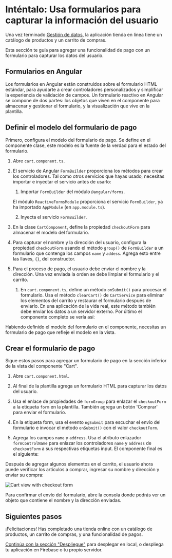 # Inténtalo: Usa formularios para capturar la información del usuario

Una vez terminado [Gestión de datos](start/start-data "Try it: Managing Data"), la aplicación tienda en línea tiene un catálogo de productos y un carrito de compras.

Esta sección te guía para agregar una funcionalidad de pago con un formulario para capturar los datos del usuario.

## Formularios en Angular

Los formularios en Angular están construidos sobre el formulario HTML estándar, para ayudarte a crear controladores personalizados y simplificar la experiencia de validación de campos. Un formulario reactivo en Angular se compone de dos partes: los objetos que viven en el componente para almacenar y gestionar el formulario, y la visualización que vive en la plantilla.

## Definir el modelo del formulario de pago

Primero, configura el modelo del formulario de pago. Se define en el componente clase, este modelo es la fuente de la verdad para el estado del formulario.

1. Abre `cart.component.ts`.

2. El servicio de Angular `FormBuilder` proporciona los métodos para crear los controladores. Tal como otros servicios que hayas usado, necesitas importar e inyectar el servicio antes de usarlo:

   1. Importar `FormBuilder` del módulo `@angular/forms`.

     <code-example header="src/app/cart/cart.component.ts" path="getting-started/src/app/cart/cart.component.ts" region="imports">
     </code-example>

   El módulo `ReactiveFormsModule` proporciona el servicio `FormBuilder`, ya ha importado `AppModule` (en `app.module.ts`).

   2. Inyecta el servicio `FormBuilder`.

     <code-example header="src/app/cart/cart.component.ts" path="getting-started/src/app/cart/cart.component.ts" region="inject-form-builder">
     </code-example>

3. En la clase `CartComponent`, define la propiedad `checkoutForm` para almacenar el modelo del formulario.

<code-example header="src/app/cart/cart.component.ts" path="getting-started/src/app/cart/cart.component.ts" region="checkout-form">
</code-example>

4. Para capturar el nombre y la dirección del usuario, configura la propiedad `checkoutForm` usando el método `group()` de `FormBuilder` a un formulario que contenga los campos `name` y `addess`. Agrega esto entre las llaves, `{}`, del constructor.

   <code-example header="src/app/cart/cart.component.ts" path="getting-started/src/app/cart/cart.component.ts" region="checkout-form-group"></code-example>

5. Para el proceso de pago, el usuario debe enviar el nombre y la dirección. Una vez enviada la orden se debe limpiar el formulario y el carrito.

   1. En `cart.component.ts`, define un método `onSubmit()` para procesar el formulario. Usa el método `clearCart()` de `CartService` para eliminar los elementos del carrito y restaurar el formulario después de enviarlo. En una aplicación de la vida real, este método también debe enviar los datos a un servidor externo. Por último el componente completo se vería así:

   <code-example header="src/app/cart/cart.component.ts" path="getting-started/src/app/cart/cart.component.ts">
   </code-example>

Habiendo definido el modelo del formulario en el componente, necesitas un formulario de pago que refleje el modelo en la vista.

## Crear el formulario de pago

Sigue estos pasos para agregar un formulario de pago en la sección inferior de la vista del componente "Cart".

1. Abre `cart.component.html`.

2. Al final de la plantilla agrega un formulario HTML para capturar los datos del usuario.

3. Usa el enlace de propiedades de `formGroup` para enlazar el `checkoutForm` a la etiqueta `form` en la plantilla. También agrega un botón 'Comprar' para enviar el formulario.

  <code-example header="src/app/cart/cart.component.html" path="getting-started/src/app/cart/cart.component.3.html" region="checkout-form">
  </code-example>

4. En la etiqueta form, usa el evento `ngSubmit` para escuchar el envío del formulario e invocar el método `onSubmit()` con el valor `checkoutForm`.

  <code-example path="getting-started/src/app/cart/cart.component.html" header="src/app/cart/cart.component.html (cart component template detail)" region="checkout-form-1">
  </code-example>

5. Agrega los campos `name` y `address`. Usa el atributo enlazador `formControlName` para enlazar los controladores `name` y `address` de `checkoutForm` a sus respectivas etiquetas input. El componente final es el siguiente:

  <code-example path="getting-started/src/app/cart/cart.component.html" header="src/app/cart/cart.component.html" region="checkout-form-2">
  </code-example>

Después de agregar algunos elementos en el carrito, el usuario ahora puede verificar los artículos a comprar, ingresar su nombre y dirección y enviar su compra:

<div class="lightbox">
  <img src='generated/images/guide/start/cart-with-items-and-form.png' alt="Cart view with checkout form">
</div>

Para confirmar el envío del formulario, abre la consola donde podrás ver un objeto que contiene el nombre y la dirección enviadas.

## Siguientes pasos

¡Felicitaciones! Has completado una tienda online con un catálogo de productos, un carrito de compras, y una funcionalidad de pagos.

[Continúa con la sección "Despliegue"](start/start-deployment "Try it: Deployment") para desplegar en local, o despliega tu aplicación en Firebase o tu propio servidor.

